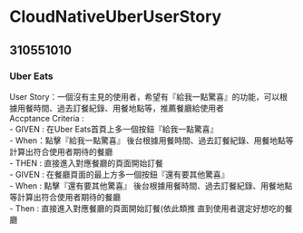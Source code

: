 # CloudNativeUberUserStory

## 310551010
### Uber Eats
User Story：一個沒有主見的使用者，希望有『給我一點驚喜』的功能，可以根據用餐時間、過去訂餐紀錄、用餐地點等，推薦餐廳給使用者  
Accptance Criteria :  
    - GIVEN : 在Uber Eats首頁上多一個按鈕『給我一點驚喜』  
    - When：點擊『給我一點驚喜』 後台根據用餐時間、過去訂餐紀錄、用餐地點等計算出符合使用者期待的餐廳  
    - THEN : 直接進入對應餐廳的頁面開始訂餐  
    - GIVEN : 在餐廳頁面的最上方多一個按鈕『還有要其他驚喜』  
    - When : 點擊『還有要其他驚喜』 後台根據用餐時間、過去訂餐紀錄、用餐地點等計算出符合使用者期待的餐廳  
    - Then : 直接進入對應餐廳的頁面開始訂餐(依此類推 直到使用者選定好想吃的餐廳  
